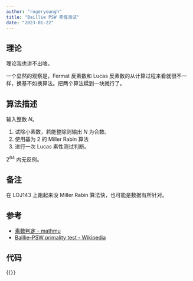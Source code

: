 ```yaml
---
author: "rogeryoungh"
title: "Baillie PSW 素性测试"
date: "2023-01-22"
---
```


## 理论

理论我也讲不出啥。

一个显然的观察是，Fermat 反素数和 Lucas 反素数的从计算过程来看就很不一样，换基不如换算法。把两个算法糅到一块就行了。



## 算法描述

输入整数 $N$。

1. 试除小素数，若能整除则输出 $N$ 为合数。
2. 使用基为 $2$ 的 Miller Rabin 算法
3. 进行一次 Lucas 素性测试判断。

$2^{64}$ 内无反例。

## 备注

在 LOJ143 上跑起来没 Miller Rabin 算法快，也可能是数据有所针对。

## 参考

- [素数判定 - mathmu](http://mathmu.github.io/MTCAS/doc/PrimeTest.html)
- [Baillie–PSW primality test - Wikipedia](https://en.wikipedia.org/wiki/Baillie%E2%80%93PSW_primality_test)

## 代码

{{<code file="./baillie-psw.hpp" lang="cpp">}}
